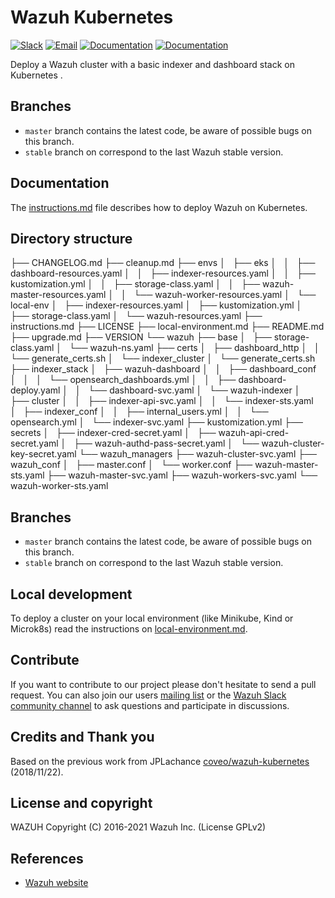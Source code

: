 # Wazuh Kubernetes

[![Slack](https://img.shields.io/badge/slack-join-blue.svg)](https://wazuh.com/community/join-us-on-slack/)
[![Email](https://img.shields.io/badge/email-join-blue.svg)](https://groups.google.com/forum/#!forum/wazuh)
[![Documentation](https://img.shields.io/badge/docs-view-green.svg)](https://documentation.wazuh.com)
[![Documentation](https://img.shields.io/badge/web-view-green.svg)](https://wazuh.com)

Deploy a Wazuh cluster with a basic indexer and dashboard stack on Kubernetes .

## Branches

* `master` branch contains the latest code, be aware of possible bugs on this branch.
* `stable` branch on correspond to the last Wazuh stable version.


## Documentation

The [instructions.md](instructions.md) file describes how to deploy Wazuh on Kubernetes.

## Directory structure

├── CHANGELOG.md
├── cleanup.md
├── envs
│   ├── eks
│   │   ├── dashboard-resources.yaml
│   │   ├── indexer-resources.yaml
│   │   ├── kustomization.yml
│   │   ├── storage-class.yaml
│   │   ├── wazuh-master-resources.yaml
│   │   └── wazuh-worker-resources.yaml
│   └── local-env
│       ├── indexer-resources.yaml
│       ├── kustomization.yml
│       ├── storage-class.yaml
│       └── wazuh-resources.yaml
├── instructions.md
├── LICENSE
├── local-environment.md
├── README.md
├── upgrade.md
├── VERSION
└── wazuh
    ├── base
    │   ├── storage-class.yaml
    │   └── wazuh-ns.yaml
    ├── certs
    │   ├── dashboard_http
    │   │   └── generate_certs.sh
    │   └── indexer_cluster
    │       └── generate_certs.sh
    ├── indexer_stack
    │   ├── wazuh-dashboard
    │   │   ├── dashboard_conf
    │   │   │   └── opensearch_dashboards.yml
    │   │   ├── dashboard-deploy.yaml
    │   │   └── dashboard-svc.yaml
    │   └── wazuh-indexer
    │       ├── cluster
    │       │   ├── indexer-api-svc.yaml
    │       │   └── indexer-sts.yaml
    │       ├── indexer_conf
    │       │   ├── internal_users.yml
    │       │   └── opensearch.yml
    │       └── indexer-svc.yaml
    ├── kustomization.yml
    ├── secrets
    │   ├── indexer-cred-secret.yaml
    │   ├── wazuh-api-cred-secret.yaml
    │   ├── wazuh-authd-pass-secret.yaml
    │   └── wazuh-cluster-key-secret.yaml
    └── wazuh_managers
        ├── wazuh-cluster-svc.yaml
        ├── wazuh_conf
        │   ├── master.conf
        │   └── worker.conf
        ├── wazuh-master-sts.yaml
        ├── wazuh-master-svc.yaml
        ├── wazuh-workers-svc.yaml
        └── wazuh-worker-sts.yaml


## Branches

* `master` branch contains the latest code, be aware of possible bugs on this branch.
* `stable` branch on correspond to the last Wazuh stable version.



## Local development

To deploy a cluster on your local environment (like Minikube, Kind or Microk8s) read the instructions on [local-environment.md](local-environment.md).

## Contribute

If you want to contribute to our project please don't hesitate to send a pull request. You can also join our users [mailing list](https://groups.google.com/d/forum/wazuh) or the [Wazuh Slack community channel](https://wazuh.com/community/join-us-on-slack/) to ask questions and participate in discussions.

## Credits and Thank you

Based on the previous work from JPLachance [coveo/wazuh-kubernetes](https://github.com/coveo/wazuh-kubernetes) (2018/11/22).

## License and copyright

WAZUH
Copyright (C) 2016-2021 Wazuh Inc.  (License GPLv2)

## References

* [Wazuh website](http://wazuh.com)
